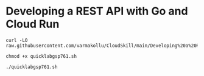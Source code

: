 # Developing a REST API with Go and Cloud Run

```
curl -LO raw.githubusercontent.com/varmakollu/CloudSkill/main/Developing%20a%20REST%20API%20with%20Go%20and%20Cloud%20Run/quicklabgsp761.sh

chmod +x quicklabgsp761.sh

./quicklabgsp761.sh

```
